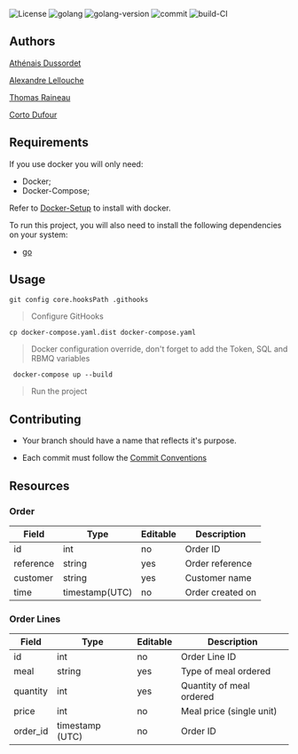 ![License](https://img.shields.io/github/license/HETIC-MT-P2021/CQRSES_GROUP5)
![golang](https://img.shields.io/github/languages/top/HETIC-MT-P2021/CQRSES_GROUP5)
![golang-version](https://img.shields.io/github/go-mod/go-version/HETIC-MT-P2021/CQRSES_GROUP5)
![commit](https://img.shields.io/github/last-commit/HETIC-MT-P2021/CQRSES_GROUP5)
![build-CI](https://img.shields.io/github/workflow/status/HETIC-MT-P2021/CQRSES_GROUP5/CI)

## Authors

[Athénais Dussordet](https://github.com/Araknyfe)

[Alexandre Lellouche](https://github.com/AlexandreLch)

[Thomas Raineau](https://github.com/Traineau)

[Corto Dufour](https://github.com/SteakBarbare)

## Requirements

If you use docker you will only need:

- Docker;
- Docker-Compose;

Refer to [Docker-Setup](#docker-setup) to install with docker.

To run this project, you will also need to install the following dependencies on your system:

- [go](https://golang.org/doc/install)

## Usage

```git config core.hooksPath .githooks```
> Configure GitHooks

```cp docker-compose.yaml.dist docker-compose.yaml```
> Docker configuration override, don't forget to add the Token, SQL and RBMQ variables

``` docker-compose up --build```
> Run the project

## Contributing

- Your branch should have a name that reflects it's purpose.

- Each commit must follow the [Commit Conventions](https://github.com/HETIC-MT-P2021/CQRSES_GROUP5/blob/develop/CONTRIBUTING.md)

## Resources

### Order

| Field                 | Type            | Editable | Description                            |
| --------------------- | --------------- | -------- | -------------------------------------- |
| id                    | int             | no       | Order ID                               |
| reference             | string          | yes      | Order reference                        |
| customer              | string          | yes      | Customer name                          |
| time                  | timestamp(UTC)  | no       | Order created on                       |


### Order Lines
| Field                 | Type            | Editable | Description                            |
| --------------------- | --------------- | -------- | -------------------------------------- |
| id                    | int             | no       | Order Line ID                          |
| meal                  | string          | yes      | Type of meal ordered                   |
| quantity              | int             | yes      | Quantity of meal ordered               |
| price                 | int             | no       | Meal price (single unit)               |
| order_id              | timestamp (UTC) | no       | Order ID                               |

